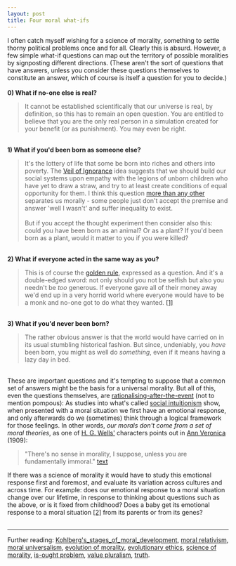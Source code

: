```yaml
---
layout: post
title: Four moral what-ifs
---
```


<div class="entry-item s2-entrytext">I often catch myself wishing for a science of morality, something to settle thorny political problems once and for all. Clearly this is absurd. However, a few simple what-if questions can map out the territory of possible moralities by signposting different directions. (These aren't the sort of questions that have answers, unless you consider these questions themselves to constitute an answer, which of course is itself a question for you to decide.)<br/><br/><b>0) What if no-one else is real?</b><br/><blockquote>It cannot be established scientifically that our universe is real, by definition, so this has to remain an open question. You are entitled to believe that you are the only real person in a simulation created for your benefit (or as punishment). You may even be right.</blockquote><br/><b>1) What if you'd been born as someone else?</b><br/><blockquote>It's the lottery of life that some be born into riches and others into poverty. The <a href="https://secure.wikimedia.org/wikipedia/en/wiki/Veil_of_ignorance_%28philosophy%29" rel="nofollow">Veil of Ignorance</a> idea suggests that we should build our social systems upon empathy with the legions of unborn children who have yet to draw a straw, and try to at least create conditions of equal opportunity for them. I think this question <a href="http://www.tongs.org.uk/wiki.pl?TongsMorality/WhoDoYouCareAbout" rel="nofollow">more than any other</a> separates us morally - some people just don't accept the premise and answer 'well I wasn't' and suffer inequality to exist.<br/><br/>But if you accept the thought experiment then consider also this: could you have been born as an animal? Or as a plant? If you'd been born as a plant, would it matter to you if you were killed?</blockquote><br/><b>2) What if everyone acted in the same way as you?</b><br/><blockquote>This is of course the <a href="https://secure.wikimedia.org/wikipedia/en/wiki/The_Golden_Rule" rel="nofollow">golden rule</a>, expressed as a question. And it's a double-edged sword: not only should you not be selfish but also you needn't be <i>too</i> generous. If everyone gave all of their money away we'd end up in a very horrid world where everyone would have to be a monk and no-one got to do what they wanted. <a href="http://ask.metafilter.com/114868/How-can-I-justify-having-luxuries-while-others-lack-necessities#1649333" rel="nofollow">[1]</a></blockquote><br/><b>3) What if you'd never been born?</b><br/><blockquote>The rather obvious answer is that the world would have carried on in its usual stumbling historical fashion. But since, undeniably, you <i>have</i> been born, you might as well do <i>something</i>, even if it means having a lazy day in bed.</blockquote><br/>These are important questions and it's tempting to suppose that a common set of answers might be the basis for a universal morality. But all of this, even the questions themselves, are <a href="https://secure.wikimedia.org/wikipedia/en/wiki/Rationalization_%28making_excuses%29" rel="nofollow">rationalising-after-the-event</a> (not to mention pompous): As studies into what's called <a href="https://secure.wikimedia.org/wikipedia/en/wiki/Social_intuitionism" rel="nofollow">social intuitionism</a> show, when presented with a moral situation we first have an emotional response, and only afterwards do we (sometimes) think through a logical framework for those feelings. In other words, <i>our morals don't come from a set of moral theories</i>, as one of <a href="https://secure.wikimedia.org/wikipedia/en/wiki/H.G.Wells" rel="nofollow">H. G. Wells'</a> characters points out in <a href="https://secure.wikimedia.org/wikipedia/en/wiki/Ann_Veronica" rel="nofollow">Ann Veronica</a> (1909): <br/><blockquote>"There's no sense in morality, I suppose, unless you are fundamentally immoral." <a href="http://www.gutenberg.org/files/524/524-h/524-h.htm" rel="nofollow">text</a></blockquote>If there was a science of morality it would have to study this emotional response first and foremost, and evaluate its variation across cultures and across time. For example: does our emotional response to a moral situation change over our lifetime, in response to thinking about questions such as the above, or is it fixed from childhood? Does a baby get its emotional response to a moral situation <a href="https://www.nytimes.com/2010/05/09/magazine/09babies-t.html?pagewanted=4&amp;_r=1&amp;ref=magazine" rel="nofollow">[2]</a> from its parents or from its genes?<br/><br/><hr/>Further reading: <a href="https://secure.wikimedia.org/wikipedia/en/wiki/Kohlberg%27s_stages_of_moral_development" rel="nofollow">Kohlberg's_stages_of_moral_development</a>, <a href="https://secure.wikimedia.org/wikipedia/en/wiki/Moral_relativism" rel="nofollow">moral relativism</a>, <a href="https://secure.wikimedia.org/wikipedia/en/wiki/Moral_universalism" rel="nofollow">moral universalism</a>, <a href="https://secure.wikimedia.org/wikipedia/en/wiki/Evolution_of_morality" rel="nofollow">evolution of morality</a>, <a href="https://secure.wikimedia.org/wikipedia/en/wiki/Evolutionary_ethics" rel="nofollow">evolutionary ethics</a>, <a href="https://secure.wikimedia.org/wikipedia/en/wiki/Science_of_morality" rel="nofollow">science of morality</a>, <a href="https://secure.wikimedia.org/wikipedia/en/wiki/Is-ought_problem" rel="nofollow">is-ought problem</a>, <a href="https://secure.wikimedia.org/wikipedia/en/wiki/Value_pluralism" rel="nofollow">value pluralism</a>, <a href="http://www.tongs.org.uk/wiki.pl?TongsMorality/TheNatureOfTruth" rel="nofollow">truth</a>.</div>